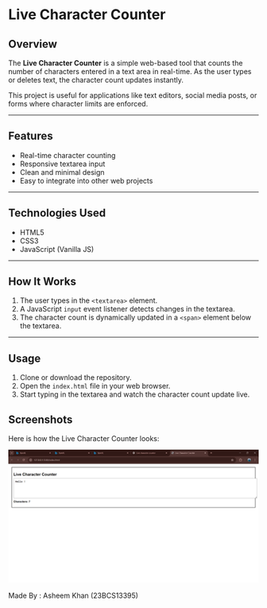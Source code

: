 # Live Character Counter

## Overview
The **Live Character Counter** is a simple web-based tool that counts the number of characters entered in a text area in real-time. As the user types or deletes text, the character count updates instantly.

This project is useful for applications like text editors, social media posts, or forms where character limits are enforced.

---

## Features
- Real-time character counting
- Responsive textarea input
- Clean and minimal design
- Easy to integrate into other web projects

---

## Technologies Used
- HTML5
- CSS3
- JavaScript (Vanilla JS)

---

## How It Works
1. The user types in the `<textarea>` element.
2. A JavaScript `input` event listener detects changes in the textarea.
3. The character count is dynamically updated in a `<span>` element below the textarea.

---

## Usage
1. Clone or download the repository.
2. Open the `index.html` file in your web browser.
3. Start typing in the textarea and watch the character count update live.

## Screenshots

Here is how the Live Character Counter looks:

![Live Character Counter Screenshot](LiveChar.png)

Made By : Asheem Khan (23BCS13395)


